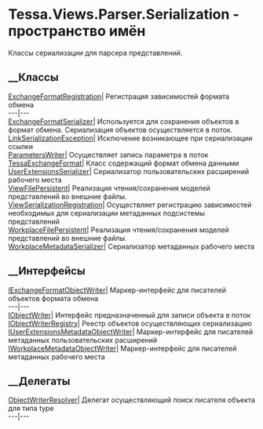 # Tessa.Views.Parser.Serialization - пространство имён
Классы сериализации для парсера представлений.
##  __Классы
[ExchangeFormatRegistration](T_Tessa_Views_Parser_Serialization_ExchangeFormatRegistration.htm)|
Регистрация зависимостей формата обмена  
---|---  
[ExchangeFormatSerializer](T_Tessa_Views_Parser_Serialization_ExchangeFormatSerializer.htm)|
Используется для сохранения объектов в формат обмена. Сериализация объектов
осуществляется в поток.  
[LinkSerializationException](T_Tessa_Views_Parser_Serialization_LinkSerializationException.htm)|
Исключение возникающее при сериализации ссылки  
[ParametersWriter](T_Tessa_Views_Parser_Serialization_ParametersWriter.htm)|
Осуществляет запись параметра в поток  
[TessaExchangeFormat](T_Tessa_Views_Parser_Serialization_TessaExchangeFormat.htm)|
Класс содержащий формат обмена данными  
[UserExtensionsSerializer](T_Tessa_Views_Parser_Serialization_UserExtensionsSerializer.htm)|
Сериализатор пользовательских расширений рабочего места  
[ViewFilePersistent](T_Tessa_Views_Parser_Serialization_ViewFilePersistent.htm)|
Реализация чтения/сохранения моделей представлений во внешние файлы.  
[ViewSerializationRegistration](T_Tessa_Views_Parser_Serialization_ViewSerializationRegistration.htm)|
Осуществляет регистрацию зависимостей необходимых для сериализации метаданных
подсистемы представлений  
[WorkplaceFilePersistent](T_Tessa_Views_Parser_Serialization_WorkplaceFilePersistent.htm)|
Реализация чтения/сохранения моделей представлений во внешние файлы.  
[WorkplaceMetadataSerializer](T_Tessa_Views_Parser_Serialization_WorkplaceMetadataSerializer.htm)|
Сериализатор метаданных рабочего места  
## __Интерфейсы
[IExchangeFormatObjectWriter](T_Tessa_Views_Parser_Serialization_IExchangeFormatObjectWriter.htm)|
Маркер-интерфейс для писателей объектов формата обмена  
---|---  
[IObjectWriter](T_Tessa_Views_Parser_Serialization_IObjectWriter.htm)|
Интерфейс предназначенный для записи объекта в поток  
[IObjectWriterRegistry<T>](T_Tessa_Views_Parser_Serialization_IObjectWriterRegistry_1.htm)|
Реестр объектов осуществляющих сериализацию  
[IUserExtensionsMetadataObjectWriter](T_Tessa_Views_Parser_Serialization_IUserExtensionsMetadataObjectWriter.htm)|
Маркер-интерфейс для писателей метаданных пользовательских расширений  
[IWorkplaceMetadataObjectWriter](T_Tessa_Views_Parser_Serialization_IWorkplaceMetadataObjectWriter.htm)|
Маркер-интерфейс для писателей метаданных рабочего места  
## __Делегаты
[ObjectWriterResolver<T>](T_Tessa_Views_Parser_Serialization_ObjectWriterResolver_1.htm)|
Делегат осуществляющий поиск писателя объекта для типа type  
---|---
